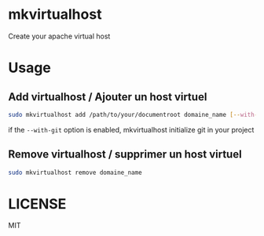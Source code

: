 # mkvirtualhost

Create your apache virtual host

# Usage

## Add virtualhost / Ajouter un host virtuel

```bash
sudo mkvirtualhost add /path/to/your/documentroot domaine_name [--with-git]
```

if the `--with-git` option is enabled, mkvirtualhost initialize git in your project

## Remove virtualhost / supprimer un host virtuel

```bash
sudo mkvirtualhost remove domaine_name
```

# LICENSE

MIT

